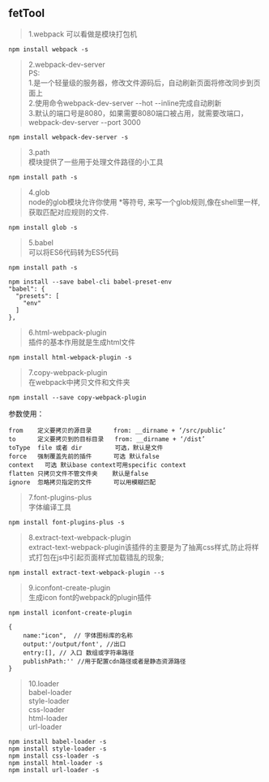 ## fetTool

> 1.webpack
> 可以看做是模块打包机
 	
 	npm install webpack -s
 	

> 2.webpack-dev-server  
> PS:  
> 1.是一个轻量级的服务器，修改文件源码后，自动刷新页面将修改同步到页面上  
> 2.使用命令webpack-dev-server --hot --inline完成自动刷新  
> 3.默认的端口号是8080，如果需要8080端口被占用，就需要改端口，webpack-dev-server --port 3000

	npm install webpack-dev-server -s

> 3.path  
> 模块提供了一些用于处理文件路径的小工具
>
	npm install path -s

> 4.glob  
> node的glob模块允许你使用 *等符号, 来写一个glob规则,像在shell里一样,获取匹配对应规则的文件.
> 
 
	npm install glob -s

 
> 5.babel  
> 可以将ES6代码转为ES5代码
> 	
 	
 	npm install path -s
 	
 	npm install --save babel-cli babel-preset-env
	"babel": {
	  "presets": [
	    "env"
	  ]
	},
	
 	
> 6.html-webpack-plugin  
> 插件的基本作用就是生成html文件
> 

	npm install html-webpack-plugin -s  
	
	
> 7.copy-webpack-plugin  
> 在webpack中拷贝文件和文件夹
> 

	npm install --save copy-webpack-plugin

参数使用：

	from    定义要拷贝的源目录      from: __dirname + ‘/src/public’  
	to      定义要拷贝到的目标目录   from: __dirname + ‘/dist’  
	toType  file 或者 dir         可选，默认是文件  
	force   强制覆盖先前的插件      可选 默认false
	context   可选 默认base context可用specific context  
	flatten 只拷贝文件不管文件夹    默认是false  
	ignore  忽略拷贝指定的文件      可以用模糊匹配  
 	
> 7.font-plugins-plus  
> 字体编译工具
>

	npm install font-plugins-plus -s


> 8.extract-text-webpack-plugin  
> extract-text-webpack-plugin该插件的主要是为了抽离css样式,防止将样式打包在js中引起页面样式加载错乱的现象;
> 

	npm install extract-text-webpack-plugin --s

> 9.iconfont-create-plugin  
> 生成icon font的webpack的plugin插件
> 

	npm install iconfont-create-plugin
		
	{
	    name:"icon",  // 字体图标库的名称
	    output:'/output/font', //出口
	    entry:[], // 入口 数组或字符串路径
	    publishPath:'' //用于配置cdn路径或者是静态资源路径
	}


> 10.loader  
> babel-loader  
> style-loader  
> css-loader  
> html-loader  
> url-loader

	npm install babel-loader -s
	npm install style-loader -s
	npm install css-loader -s
	npm install html-loader -s
	npm install url-loader -s

	